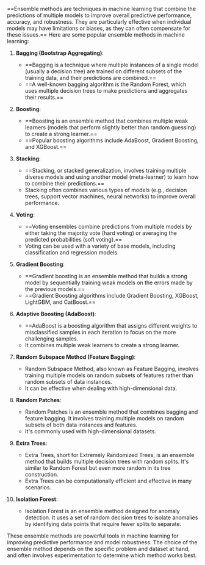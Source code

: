 ==Ensemble methods are techniques in machine learning that combine the predictions of multiple models to improve overall predictive performance, accuracy, and robustness. They are particularly effective when individual models may have limitations or biases, as they can often compensate for these issues.== Here are some popular ensemble methods in machine learning:

1. **Bagging (Bootstrap Aggregating)**:
   - ==Bagging is a technique where multiple instances of a single model (usually a decision tree) are trained on different subsets of the training data, and their predictions are combined.==
   - ==A well-known bagging algorithm is the Random Forest, which uses multiple decision trees to make predictions and aggregates their results.==

2. **Boosting**:
   - ==Boosting is an ensemble method that combines multiple weak learners (models that perform slightly better than random guessing) to create a strong learner.==
   - ==Popular boosting algorithms include AdaBoost, Gradient Boosting, and XGBoost.==

3. **Stacking**:
   - ==Stacking, or stacked generalization, involves training multiple diverse models and using another model (meta-learner) to learn how to combine their predictions.==
   - Stacking often combines various types of models (e.g., decision trees, support vector machines, neural networks) to improve overall performance.

4. **Voting**:
   - ==Voting ensembles combine predictions from multiple models by either taking the majority vote (hard voting) or averaging the predicted probabilities (soft voting).==
   - Voting can be used with a variety of base models, including classification and regression models.

5. **Gradient Boosting**:
   - ==Gradient boosting is an ensemble method that builds a strong model by sequentially training weak models on the errors made by the previous models.==
   - ==Gradient Boosting algorithms include Gradient Boosting, XGBoost, LightGBM, and CatBoost.==

6. **Adaptive Boosting (AdaBoost)**:
   - ==AdaBoost is a boosting algorithm that assigns different weights to misclassified samples in each iteration to focus on the more challenging samples.
   - It combines multiple weak learners to create a strong learner.

7. **Random Subspace Method (Feature Bagging)**:
   - Random Subspace Method, also known as Feature Bagging, involves training multiple models on random subsets of features rather than random subsets of data instances.
   - It can be effective when dealing with high-dimensional data.

8. **Random Patches**:
   - Random Patches is an ensemble method that combines bagging and feature bagging. It involves training multiple models on random subsets of both data instances and features.
   - It's commonly used with high-dimensional datasets.

9. **Extra Trees**:
   - Extra Trees, short for Extremely Randomized Trees, is an ensemble method that builds multiple decision trees with random splits. It's similar to Random Forest but even more random in its tree construction.
   - Extra Trees can be computationally efficient and effective in many scenarios.

10. **Isolation Forest**:
    - Isolation Forest is an ensemble method designed for anomaly detection. It uses a set of random decision trees to isolate anomalies by identifying data points that require fewer splits to separate.

These ensemble methods are powerful tools in machine learning for improving predictive performance and model robustness. The choice of the ensemble method depends on the specific problem and dataset at hand, and often involves experimentation to determine which method works best.